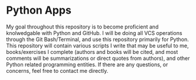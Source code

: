 # Python Apps

My goal throughout this repository is to become proficient and knolwedgable with Python and GitHub. I will be doing all VCS operations through the Git Bash/Terminal, and use this repository primarily for Python. This repository will contain various scripts I write that may be useful to me, books/exercises I complete (authors and books will be cited, and most comments will be summarizations or direct quotes from authors), and other Python related programming entities. If there are any questions, or concerns, feel free to contact me directly.
